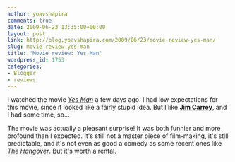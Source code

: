 ```yaml
---
author: yoavshapira
comments: true
date: 2009-06-23 13:35:00+00:00
layout: post
link: http://blog.yoavshapira.com/2009/06/23/movie-review-yes-man/
slug: movie-review-yes-man
title: 'Movie review: Yes Man'
wordpress_id: 1753
categories:
- Blogger
- reviews
---
```


I watched the movie _[Yes Man](http://www.imdb.com/title/tt1068680/)_ a few days ago.  I had low expectations for this movie, since it looked like a fairly stupid idea.  But I like **[Jim Carrey](http://www.imdb.com/name/nm0000120/)**, and I had some time, so...

  


The movie was actually a pleasant surprise!  It was both funnier and more profound than I expected.  It's still not a master piece of film-making, it's still predictable, and it's not even as good a comedy as some recent ones like _[The Hangover](http://yoavs.blogspot.com/2009/06/movie-reviews-hangover-taking-of-pelham.html)_.  But it's worth a rental.
